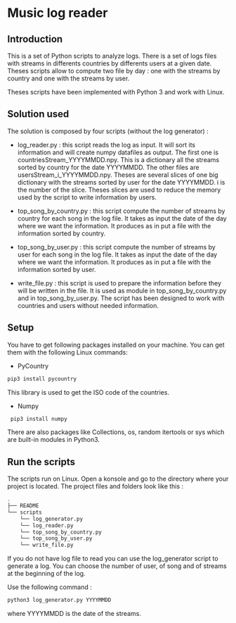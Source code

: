 # Music log reader

## Introduction

This is a set of Python scripts to analyze logs. There is a set of logs files with streams in differents countries by differents users at a given date. Theses scripts allow to compute two file by day : one with the streams by country and one with the streams by user.

Theses scripts have been implemented with Python 3 and work with Linux.

## Solution used

The solution is composed by four scripts (without the log generator) : 

 - log_reader.py : this script reads the log as input. It will sort its information and will create numpy datafiles as output. The first one is countriesStream_YYYYMMDD.npy. This is a dictionary all the streams sorted by country for the date YYYYMMDD. The other files are usersStream_i_YYYYMMDD.npy. Theses are several slices of one big dictionary with the streams sorted by user for the date YYYYMMDD. i is the number of the slice. 
  Theses slices are used to reduce the memory used by the script to write information by users. 
 
 - top_song_by_country.py :  this script compute the number of streams by country for each song in the log file. It takes as input the date of the day where we want the information. It produces as in put a file with the information sorted by country.
 
 - top_song_by_user.py : this script compute the number of streams by user for each song in the log file. It takes as input the date of the day where we want the information. It produces as in put a file with the information sorted by user.
 
 - write_file.py : this script is used to prepare the information before they will be written in the file. It is used as module in top_song_by_country.py and in top_song_by_user.py. The script has been designed to work with countries and users without needed information.



## Setup

You have to get following packages installed on your machine. You can get them with the following Linux commands:

 - PyCountry
 ```bash
 pip3 install pycountry
 ```
This library is used to get the ISO code of the countries.
 
 - Numpy
```bash
 pip3 install numpy
 ``` 
 
 There are also packages like Collections, os, random itertools or sys which are built-in modules in Python3.

## Run the scripts

The scripts run on Linux. Open a konsole and go to the directory where your project is located. The project files and folders look like this : 
```bash
.
├── README
└── scripts
    └── log_generator.py
    └── log_reader.py
    └── top_song_by_country.py
    └── top_song_by_user.py
    └── write_file.py
```

If you do not have log file to read you can use the log_generator script to generate a log. You can choose the number of user, of song and of streams at the beginning of the log.

Use the following command :
```bash
python3 log_generator.py YYYYMMDD
```
where YYYYMMDD is the date of the streams.



